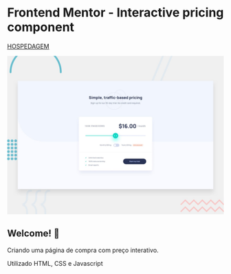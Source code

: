 # Frontend Mentor - Interactive pricing component

[HOSPEDAGEM](https://modest-shannon-1ed20f.netlify.app/)


![Design preview for the Interactive pricing component coding challenge](./design/desktop-preview.jpg)

## Welcome! 👋

Criando uma página de compra com preço interativo.

Utilizado HTML, CSS e Javascript
